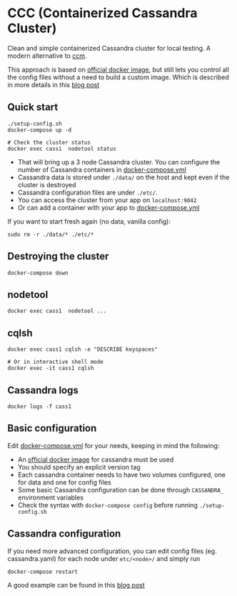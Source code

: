 # CCC (Containerized Cassandra Cluster)
Clean and simple containerized Cassandra cluster for local testing. A modern alternative to [ccm](https://github.com/digitalis-io/dcc).

This approach is based on [official docker image](https://hub.docker.com/_/cassandra/), but still lets you control all the config files without a need to build a custom image. Which is described in more details in this [blog post](https://digitalis.io/blog/containerized-cassandra-cluster-for-local-testing/)

## Quick start
```
./setup-config.sh
docker-compose up -d

# Check the cluster status
docker exec cass1  nodetool status
```
   - That will bring up a 3 node Cassandra cluster. You can configure the number of Cassandra containers in [docker-compose.yml](docker-compose.yml)
   - Cassandra data is stored under `./data/` on the host and kept even if the cluster is destroyed
   - Cassandra configuration files are under `./etc/`.
   - You can access the cluster from your app on `localhost:9042` 
   - Or can add a container with your app to [docker-compose.yml](docker-compose.yml)

If you want to start fresh again (no data, vanilla config):
```
sudo rm -r ./data/* ./etc/*
```

## Destroying the cluster
```
docker-compose down
```

## nodetool
```
docker exec cass1  nodetool ...
```

## cqlsh
```
docker exec cass1 cqlsh -e "DESCRIBE keyspaces"

# Or in interactive shell mode
docker exec -it cass1 cqlsh
```

## Cassandra logs
```
docker logs -f cass1
```

## Basic configuration
Edit [docker-compose.yml](docker-compose.yml) for your needs, keeping in mind the following:

   - An [official docker image](https://hub.docker.com/_/cassandra/) for cassandra must be used
   - You should specify an explicit version tag
   - Each cassandra container needs to have two volumes configured, one for data and one for config files
   - Some basic Cassandra configuration can be done through `CASSANDRA_` environment  variables
   - Check the syntax with `docker-compose config` before running `./setup-config.sh`

## Cassandra configuration
If you need more advanced configuration, you can edit config files (eg. cassandra.yaml) for each node under `etc/<node>/` and simply run

```
docker-compose restart
```

A good example can be found in this [blog post](https://digitalis.io/blog/containerized-cassandra-cluster-for-local-testing/)
